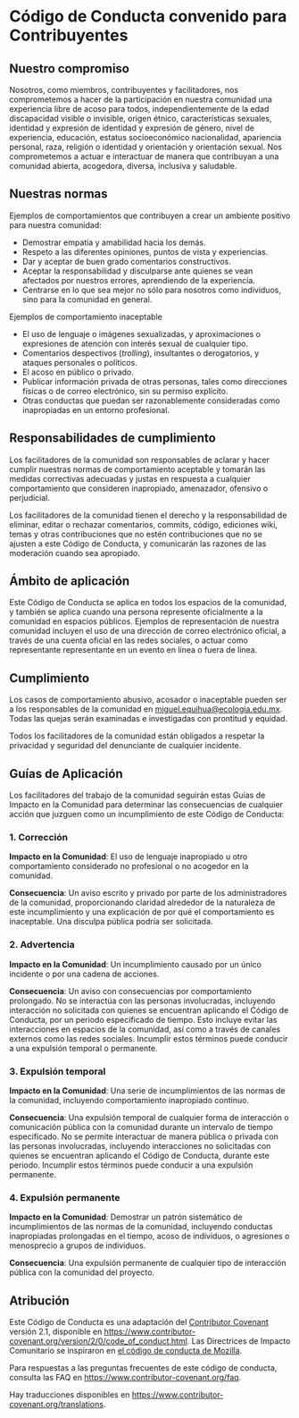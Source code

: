 # Código de Conducta convenido para Contribuyentes

## Nuestro compromiso

Nosotros, como miembros, contribuyentes y facilitadores, nos comprometemos a hacer de la participación en nuestra comunidad una experiencia libre de acoso para todos, independientemente de la edad discapacidad visible o invisible, origen étnico, características sexuales, identidad y expresión de identidad y expresión de género, nivel de experiencia, educación, estatus socioeconómico nacionalidad, apariencia personal, raza, religión o identidad y orientación y orientación sexual.
Nos comprometemos a actuar e interactuar de manera que contribuyan a una comunidad abierta, acogedora, diversa, inclusiva y saludable.

## Nuestras normas

Ejemplos de comportamientos que contribuyen a crear un ambiente positivo para nuestra comunidad:

* Demostrar empatía y amabilidad hacia los demás.
* Respeto a las diferentes opiniones, puntos de vista y experiencias.
* Dar y aceptar de buen grado comentarios constructivos.
* Aceptar la responsabilidad y disculparse ante quienes se vean afectados por nuestros errores, aprendiendo de la experiencia.
* Centrarse en lo que sea mejor no sólo para nosotros como individuos, sino para la comunidad en general.

Ejemplos de comportamiento inaceptable

* El uso de lenguaje o imágenes sexualizadas, y aproximaciones o expresiones de atención con interés sexual de cualquier tipo.
* Comentarios despectivos (_trolling_), insultantes o derogatorios, y ataques personales o políticos.
* El acoso en público o privado.
* Publicar información privada de otras personas, tales como direcciones físicas o de correo electrónico, sin su permiso explícito.
* Otras conductas que puedan ser razonablemente consideradas como inapropiadas en un entorno profesional.

## Responsabilidades de cumplimiento

Los facilitadores de la comunidad son responsables de aclarar y hacer cumplir nuestras normas de comportamiento aceptable y tomarán las medidas correctivas adecuadas y justas en respuesta a cualquier comportamiento que consideren inapropiado, amenazador, ofensivo o perjudicial.

Los facilitadores de la comunidad tienen el derecho y la responsabilidad de eliminar, editar o rechazar comentarios, commits, código, ediciones wiki, temas y otras contribuciones que no estén contribuciones que no se ajusten a este Código de Conducta, y comunicarán las razones de las moderación cuando sea apropiado.

## Ámbito de aplicación

Este Código de Conducta se aplica en todos los espacios de la comunidad, y también se aplica cuando una persona represente oficialmente a la comunidad en espacios públicos. Ejemplos de representación de nuestra comunidad incluyen el uso de una dirección de correo electrónico oficial, a través de una cuenta oficial en las redes sociales, o actuar como representante representante en un evento en línea o fuera de línea.

## Cumplimiento

Los casos de comportamiento abusivo, acosador o inaceptable pueden ser a los responsables de la comunidad en miguel.equihua@ecologia.edu.mx. Todas las quejas serán examinadas e investigadas con prontitud y equidad.

Todos los facilitadores de la comunidad están obligados a respetar la privacidad y seguridad del denunciante de cualquier incidente.

## Guías de Aplicación

Los facilitadores del trabajo de la comunidad seguirán estas Guías de Impacto en la Comunidad para determinar las consecuencias de cualquier acción que juzguen como un incumplimiento de este Código de Conducta:

### 1. Corrección

**Impacto en la Comunidad**: El uso de lenguaje inapropiado u otro comportamiento considerado no profesional o no acogedor en la comunidad.

**Consecuencia**: Un aviso escrito y privado por parte de los administradores de la comunidad, proporcionando claridad alrededor de la naturaleza de este incumplimiento y una explicación de por qué el comportamiento es inaceptable. Una disculpa pública podría ser solicitada.

### 2. Advertencia

**Impacto en la Comunidad**: Un incumplimiento causado por un único incidente o por una cadena de acciones.

**Consecuencia**: Un aviso con consecuencias por comportamiento prolongado. No se interactúa con las personas involucradas, incluyendo interacción no solicitada con quienes se encuentran aplicando el Código de Conducta, por un periodo especificado de tiempo. Esto incluye evitar las interacciones en espacios de la comunidad, así como a través de canales externos como las redes sociales. Incumplir estos términos puede conducir a una expulsión temporal o permanente.

### 3. Expulsión temporal

**Impacto en la Comunidad**: Una serie de incumplimientos de las normas de la comunidad, incluyendo comportamiento inapropiado continuo.

**Consecuencia**: Una expulsión temporal de cualquier forma de interacción o comunicación pública con la comunidad durante un intervalo de tiempo especificado. No se permite interactuar de manera pública o privada con las personas involucradas, incluyendo interacciones no solicitadas con quienes se encuentran aplicando el Código de Conducta, durante este periodo. Incumplir estos términos puede conducir a una expulsión permanente.

### 4. Expulsión permanente

**Impacto en la Comunidad**: Demostrar un patrón sistemático de incumplimientos de las normas de la comunidad, incluyendo conductas inapropiadas prolongadas en el tiempo, acoso de individuos, o agresiones o menosprecio a grupos de individuos.

**Consecuencia**: Una expulsión permanente de cualquier tipo de interacción pública con la comunidad del proyecto.

## Atribución

Este Código de Conducta es una adaptación del [Contributor Covenant][homepage] versión 2.1, disponible en https://www.contributor-covenant.org/version/2/0/code_of_conduct.html.
Las Directrices de Impacto Comunitario se inspiraron en [el código de conducta de Mozilla](https://github.com/mozilla/diversity).

[homepage]: https://www.contributor-covenant.org

Para respuestas a las preguntas frecuentes de este código de conducta, consulta las FAQ en
https://www.contributor-covenant.org/faq. 

Hay traducciones disponibles en https://www.contributor-covenant.org/translations.
